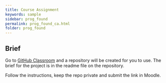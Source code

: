 ```yaml
---
title: Course Assignment
keywords: sample
sidebar: prog_found
permalink: prog_found_ca.html
folder: prog_found
---
```


## Brief

Go to [GitHub Classroom](https://classroom.github.com/a/ITgVsp28) and a repository will be created for you to use. The brief for the project is in the readme file on the repository.

Follow the instructions, keep the repo private and submit the link in Moodle.
